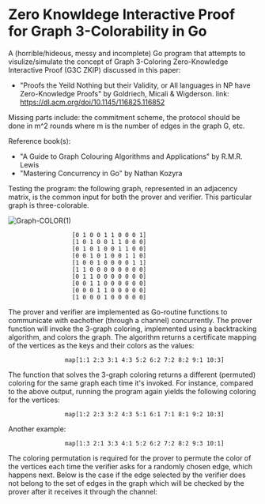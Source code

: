# Zero Knowldege Interactive Proof for Graph 3-Colorability in Go

A (horrible/hideous, messy and incomplete) Go program that attempts to visulize/simulate the concept of Graph 3-Coloring Zero-Knowledge Interactive Proof (G3C ZKIP) discussed in this paper:

  - "Proofs the Yeild Nothing but their Validity, or All languages in NP have Zero-Knowledge Proofs" by Goldriech, Micali & Wigderson.
    link: https://dl.acm.org/doi/10.1145/116825.116852

Missing parts include: the commitment scheme, the protocol should be done in m^2 rounds where m is the number of edges in the graph G, etc.

Reference book(s):

  - "A Guide to Graph Colouring Algorithms and Applications" by R.M.R. Lewis
  - "Mastering Concurrency in Go" by Nathan Kozyra

Testing the program: the following graph, represented in an adjacency matrix, is the common input for both the prover and verifier. This particular graph is three-colorable.

![Graph-COLOR(1)](https://github.com/Possibly-Necessary/Graph-3-Coloring-ZKP/assets/109365947/c51b7ec2-68e7-485f-851d-08869f285d04)

                      [0 1 0 0 1 1 0 0 0 1]
                      [1 0 1 0 0 1 1 0 0 0]
                      [0 1 0 1 0 0 1 1 0 0]
                      [0 0 1 0 1 0 0 1 1 0]
                      [1 0 0 1 0 0 0 0 1 1]
                      [1 1 0 0 0 0 0 0 0 0]
                      [0 1 1 0 0 0 0 0 0 0]
                      [0 0 1 1 0 0 0 0 0 0]
                      [0 0 0 1 1 0 0 0 0 0]
                      [1 0 0 0 1 0 0 0 0 0]

The prover and verifier are implemented as Go-routine functions to communicate with eachother (through a channel) concurrently. The prover function will invoke the 3-graph coloring, implemented using a backtracking algorithm, and colors the graph. The algorithm returns a certificate mapping of the vertices as the keys and their colors as the values:

                    map[1:1 2:3 3:1 4:3 5:2 6:2 7:2 8:2 9:1 10:3] 

The function that solves the 3-graph coloring returns a different (permuted) coloring for the same graph each time it's invoked. For instance, compared to the above output, running the program again yields the following coloring for the vertices:

                    map[1:2 2:3 3:2 4:3 5:1 6:1 7:1 8:1 9:2 10:3]

Another example:

                    map[1:3 2:1 3:3 4:1 5:2 6:2 7:2 8:2 9:3 10:1] 

The coloring permutation is required for the prover to permute the color of the vertices each time the verifier asks for a randomly chosen edge, which happens next. Below is the case if the edge selected by the verifier does not belong to the set of edges in the graph which will be checked by the prover after it receives it through the channel:

